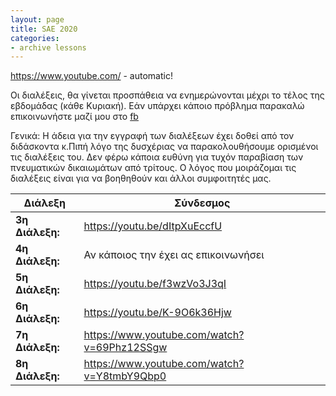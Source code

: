 ```yaml
---
layout: page
title: SAE 2020
categories: 
- archive lessons
---
```


https://www.youtube.com/ - automatic!

Οι διαλέξεις, θα γίνεται προσπάθεια να ενημερώνονται μέχρι το τέλος της εβδομάδας (κάθε Κυριακή).
Εάν υπάρχει κάποιο πρόβλημα παρακαλώ επικοινωνήστε μαζί μου στο [fb](https://www.facebook.com/stelios.lagaras/)

Γενικά: H άδεια για την εγγραφή των διαλέξεων έχει δοθεί από τον διδάσκοντα κ.Πιπή λόγο της δυσχέριας να παρακολουθήσουμε ορισμένοι τις διαλέξεις του. Δεν φέρω κάποια ευθύνη για τυχόν παραβίαση των πνευματικών δικαιωμάτων από τρίτους. Ο λόγος που μοιράζομαι τις διαλέξεις είναι για να βοηθηθούν και άλλοι συμφοιτητές μας.

Διάλεξη | Σύνδεσμος
------------ | -------------
**3η Διάλεξη:** | https://youtu.be/dItpXuEccfU
**4η Διάλεξη:** | Αν κάποιος την έχει ας επικοινωνήσει
**5η Διάλεξη:** | https://youtu.be/f3wzVo3J3qI
**6η Διάλεξη:** | https://youtu.be/K-9O6k36Hjw
**7η Διάλεξη:** | https://www.youtube.com/watch?v=69Phz12SSgw
**8η Διάλεξη:** | https://www.youtube.com/watch?v=Y8tmbY9Qbp0
